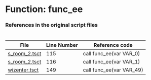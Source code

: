 # Function: func_ee 
### References in the original script files

#

| File | Line Number | Reference code |
| --- | --- | --- |
| [s_room_2.tsct](../../../out/s_room_2.tsct#L115) | 115 | call func_ee(var VAR_0) |
| [s_room_2.tsct](../../../out/s_room_2.tsct#L116) | 116 | call func_ee(var VAR_1) |
| [wizenter.tsct](../../../out/wizenter.tsct#L149) | 149 | call func_ee(var VAR_49) |
